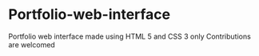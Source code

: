 # Portfolio-web-interface
Portfolio web interface made using HTML 5  and CSS 3  only
Contributions are welcomed
